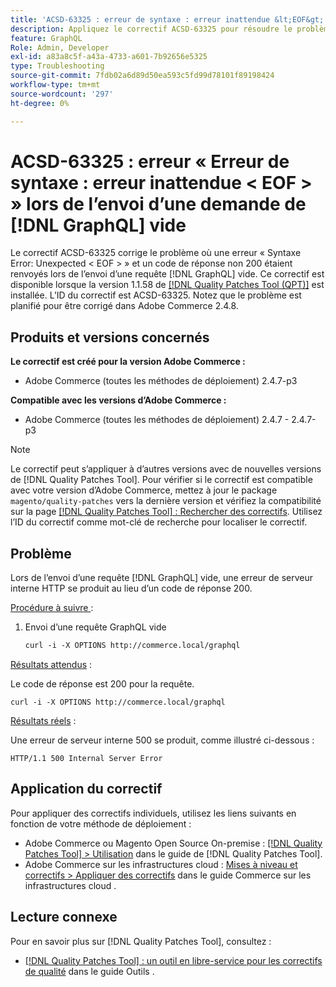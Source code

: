 ```yaml
---
title: 'ACSD-63325 : erreur de syntaxe : erreur inattendue &lt;EOF&gt; lors de l’envoi d’une requête vide [!DNL GraphQL] gt'
description: Appliquez le correctif ACSD-63325 pour résoudre le problème d’Adobe Commerce où une erreur de syntaxe se produit lors de l’envoi d’une requête  [!DNL GraphQL] .
feature: GraphQL
Role: Admin, Developer
exl-id: a83a8c5f-a43a-4733-a601-7b92656e5325
type: Troubleshooting
source-git-commit: 7fdb02a6d89d50ea593c5fd99d78101f89198424
workflow-type: tm+mt
source-wordcount: '297'
ht-degree: 0%

---
```


# ACSD-63325 : erreur « Erreur de syntaxe : erreur inattendue &lt; EOF > » lors de l’envoi d’une demande de [!DNL GraphQL] vide

Le correctif ACSD-63325 corrige le problème où une erreur « Syntaxe Error: Unexpected &lt; EOF > » et un code de réponse non 200 étaient renvoyés lors de l’envoi d’une requête [!DNL GraphQL] vide. Ce correctif est disponible lorsque la version 1.1.58 de [[!DNL Quality Patches Tool (QPT)]](/help/tools/quality-patches-tool/quality-patches-tool-to-self-serve-quality-patches.md) est installée. L’ID du correctif est ACSD-63325. Notez que le problème est planifié pour être corrigé dans Adobe Commerce 2.4.8.

## Produits et versions concernés

**Le correctif est créé pour la version Adobe Commerce :**

* Adobe Commerce (toutes les méthodes de déploiement) 2.4.7-p3

**Compatible avec les versions d’Adobe Commerce :**

* Adobe Commerce (toutes les méthodes de déploiement) 2.4.7 - 2.4.7-p3

>[!NOTE]
>
>Le correctif peut s’appliquer à d’autres versions avec de nouvelles versions de [!DNL Quality Patches Tool]. Pour vérifier si le correctif est compatible avec votre version d’Adobe Commerce, mettez à jour le package `magento/quality-patches` vers la dernière version et vérifiez la compatibilité sur la page [[!DNL Quality Patches Tool] : Rechercher des correctifs](https://experienceleague.adobe.com/tools/commerce-quality-patches/index.html). Utilisez l’ID du correctif comme mot-clé de recherche pour localiser le correctif.

## Problème

Lors de l’envoi d’une requête [!DNL GraphQL] vide, une erreur de serveur interne HTTP se produit au lieu d’un code de réponse 200.

<u>Procédure à suivre </u> :

1. Envoi d’une requête GraphQL vide

   ```graphql
   curl -i -X OPTIONS http://commerce.local/graphql
   ```

<u>Résultats attendus</u> :

Le code de réponse est 200 pour la requête.

```
curl -i -X OPTIONS http://commerce.local/graphql
```

<u>Résultats réels</u> :

Une erreur de serveur interne 500 se produit, comme illustré ci-dessous :

```
HTTP/1.1 500 Internal Server Error
```

## Application du correctif

Pour appliquer des correctifs individuels, utilisez les liens suivants en fonction de votre méthode de déploiement :

* Adobe Commerce ou Magento Open Source On-premise : [[!DNL Quality Patches Tool] > Utilisation](/help/tools/quality-patches-tool/usage.md) dans le guide de [!DNL Quality Patches Tool].
* Adobe Commerce sur les infrastructures cloud : [Mises à niveau et correctifs > Appliquer des correctifs](https://experienceleague.adobe.com/en/docs/commerce-cloud-service/user-guide/develop/upgrade/apply-patches) dans le guide Commerce sur les infrastructures cloud .

## Lecture connexe

Pour en savoir plus sur [!DNL Quality Patches Tool], consultez :

* [[!DNL Quality Patches Tool] : un outil en libre-service pour les correctifs de qualité](/help/tools/quality-patches-tool/quality-patches-tool-to-self-serve-quality-patches.md) dans le guide Outils .
